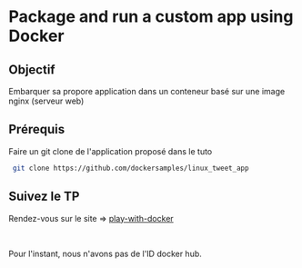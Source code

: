 # Package and run a custom app using Docker

## Objectif

Embarquer sa propore application dans un conteneur basé sur une image nginx (serveur web)



## Prérequis

Faire un git clone de l'application proposé dans le tuto

```bash
 git clone https://github.com/dockersamples/linux_tweet_app
```

## Suivez le TP
Rendez-vous sur le site => [play-with-docker](https://training.play-with-docker.com/beginner-linux/#task-2-package-and-run-a-custom-app-using-docker)

<br >

Pour l'instant, nous n'avons pas de l'ID docker hub.



